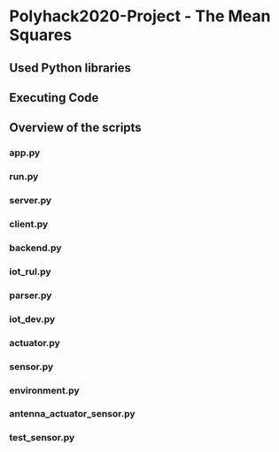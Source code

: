 # Polyhack2020-Project - The Mean Squares
## Used Python libraries

## Executing Code


## Overview of the scripts
### app.py

### run.py

### server.py

### client.py

### backend.py

### iot_rul.py

### parser.py

### iot_dev.py

### actuator.py

### sensor.py

### environment.py

### antenna_actuator_sensor.py

### test_sensor.py

